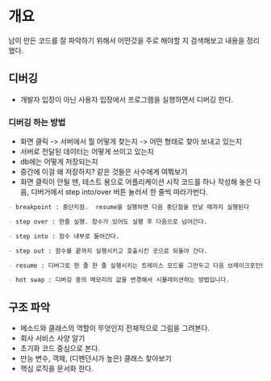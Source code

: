 # 개요
남이 만든 코드를 잘 파악하기 위해서 어떤것을 주로 해야할 지 검색해보고 내용을 정리했다.

## 디버깅
- 개발자 입장이 아닌 사용자 입장에서 프로그램을 실행하면서 디버깅 한다.

### 디버깅 하는 방법
- 화면 클릭 -> 서버에서 뭘 어떻게 찾는지 -> 어떤 형태로 찾아 보내고 있는지
- 서버로 전달된 데이터는 어떻게 쓰이고 있는지
- db에는 어떻게 저장되는지
- 중간에 이걸 왜 저장하지? 같은 것들은 사수에게 여쭤보기 
- 화면 클릭이 안될 땐, 테스트 용으로 어플리케이션 시작 코드를 하나 작성해 놓은 다음, 디버거에서 step into/over 버튼 눌러서 한 줄씩 따라가번다. 
```markdown
- breakpoint : 중단지점.  resume을 실행하면 다음 중단점을 만날 때까지 실행된다 

- step over : 한줄 실행. 함수가 있어도 실행 후 다음으로 넘어간다. 

- step into : 함수 내부로 들어간다.

- step out : 함수를 끝까지 실행시키고 호출시킨 곳으로 되돌아 간다. 

- resume : 디버그로 한 줄 한 줄 실행시키는 트레이스 모드를 그만두고 다음 브레이크포인트를 만날 때까지 실행한다.

- hot swap : 디버깅 중의 메모리의 값을 변경해서 시뮬레이션하는 방법입니다.
```

## 구조 파악
- 메소드와 클래스의 역할이 무엇인지 전체적으로 그림을 그려본다. 
- 회사 서비스 사양 알기
- 초기화 코드 중심으로 본다. 
- 만능 변수, 객체, (디펜던시가 높은) 클래스 찾아보기
- 핵심 로직을 문서화 한다. 